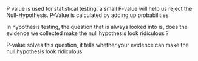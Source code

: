 P value is used for statistical testing, a small P-value will help us reject the Null-Hypothesis. P-Value is calculated by adding up probabilities

In hypothesis testing, the question that is always looked into is, does the evidence we collected make the null hypothesis look ridiculous ? 

P-value solves this question, it tells whether your evidence can make the null hypothesis look ridiculous